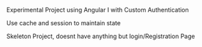 Experimental Project using Angular I with Custom Authentication

Use cache and session to maintain state

Skeleton Project, doesnt have anything but login/Registration Page
